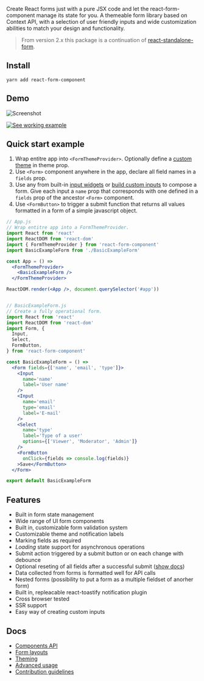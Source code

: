 Create React forms just with a pure JSX code and let the react-form-component
manage its state for you. A themeable form library based on Context API, with a
selection of user friendly inputs and wide customization abilities to match your
design and functionality.

>From version 2.x this package is a continuation of [react-standalone-form](https://www.npmjs.com/package/react-standalone-form).

## Install

```
yarn add react-form-component
```

## Demo

![Screenshot](https://raw.githubusercontent.com/firflant/react-form-component/master/screenshot.jpg "Screenshot")

[![See working example](https://codesandbox.io/static/img/play-codesandbox.svg)](https://codesandbox.io/s/react-form-component-advanced-example-24uz22?fontsize=14&hidenavigation=1&theme=dark)

## Quick start example

1. Wrap entitre app into `<FormThemeProvider>`. Optionally define a [custom theme](https://github.com/firflant/react-form-component/wiki/Theming) in theme prop.
2. Use `<Form>` component anywhere in the app, declare all field names in a `fields` prop.
3. Use any from built-in [input widgets](https://github.com/firflant/react-form-component/wiki/Components) or [build custom inputs](https://github.com/firflant/react-form-component/wiki/Advanced-usage#creating-custom-inputs) to compose a form. Give each input a `name` prop that corresponds with one defined in a `fields` prop of the ancestor `<Form>` component.
4. Use `<FormButton>` to trigger a submit function that returns all values formatted in a form of a simple javascript object.

```jsx
// App.js
// Wrap entitre app into a FormThemeProvider.
import React from 'react'
import ReactDOM from 'react-dom'
import { FormThemeProvider } from 'react-form-component'
import BasicExampleForm from './BasicExampleForm'

const App = () =>
  <FormThemeProvider>
    <BasicExampleForm />
  </FormThemeProvider>

ReactDOM.render(<App />, document.querySelector('#app'))


// BasicExampleForm.js
// Create a fully operational form.
import React from 'react'
import ReactDOM from 'react-dom'
import Form, {
  Input,
  Select,
  FormButton,
} from 'react-form-component'

const BasicExampleForm = () =>
  <Form fields={['name', 'email', 'type']}>
    <Input
      name='name'
      label='User name'
    />
    <Input
      name='email'
      type='email'
      label='E-mail'
    />
    <Select
      name='type'
      label='Type of a user'
      options={['Viewer', 'Moderator', 'Admin']}
    />
    <FormButton
      onClick={fields => console.log(fields)}
    >Save</FormButton>
  </Form>

export default BasicExampleForm
```

## Features

* Built in form state management
* Wide range of UI form components
* Built in, customizable form validation system
* Customizable theme and notification labels
* Marking fields as required
* *Loading* state support for asynchronous operations
* Submit action triggered by a submit button or on each change with debounce
* Optional reseting of all fields after a successful submit ([show docs](https://github.com/firflant/react-form-component/wiki/Components#FormButton))
* Data collected from forms is formatted well for API calls
* Nested forms (possibility to put a form as a multiple fieldset of anorher form)
* Built in, repleacable react-toastify notification plugin
* Cross browser tested
* SSR support
* Easy way of creating custom inputs


## Docs

* [Components API](https://github.com/firflant/react-form-component/wiki/Components)
* [Form layouts](https://github.com/firflant/react-form-component/wiki/Form-layouts)
* [Theming](https://github.com/firflant/react-form-component/wiki/Theming)
* [Advanced usage](https://github.com/firflant/react-form-component/wiki/Advanced-usage)
* [Contribution guidelines](https://github.com/firflant/react-form-component/wiki/Contribution-guidelines)
